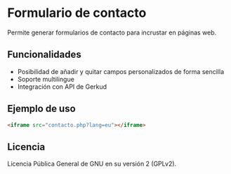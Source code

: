 # Formulario de contacto

Permite generar formularios de contacto para incrustar en páginas web.

## Funcionalidades
- Posibilidad de añadir y quitar campos personalizados de forma sencilla
- Soporte multilingue
- Integración con API de Gerkud

## Ejemplo de uso
```html
<iframe src="contacto.php?lang=eu"></iframe>
```

## Licencia
Licencia Pública General de GNU en su versión 2 (GPLv2).